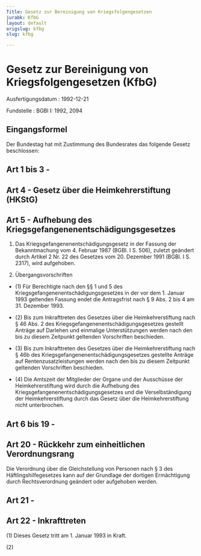 ```yaml
---
Title: Gesetz zur Bereinigung von Kriegsfolgengesetzen
jurabk: KfbG
layout: default
origslug: kfbg
slug: kfbg

---
```


# Gesetz zur Bereinigung von Kriegsfolgengesetzen (KfbG)

Ausfertigungsdatum
:   1992-12-21

Fundstelle
:   BGBl I: 1992, 2094

## Eingangsformel

Der Bundestag hat mit Zustimmung des Bundesrates das folgende Gesetz
beschlossen:

## Art 1 bis 3 -

## Art 4 - Gesetz über die Heimkehrerstiftung (HKStG)

## Art 5 - Aufhebung des Kriegsgefangenenentschädigungsgesetzes


1.  Das Kriegsgefangenenentschädigungsgesetz in der Fassung der
    Bekanntmachung vom 4. Februar 1987 (BGBl. I S. 506), zuletzt geändert
    durch Artikel 2 Nr. 22 des Gesetzes vom 20. Dezember 1991 (BGBl. I  S.
    2317), wird aufgehoben.


2.  Übergangsvorschriften





*   (1) Für Berechtigte nach den §§ 1 und 5 des
    Kriegsgefangenenentschädigungsgesetzes in der vor dem 1. Januar 1993
    geltenden Fassung endet die Antragsfrist nach § 9 Abs. 2 bis 4 am 31.
    Dezember 1993.





*   (2) Bis zum Inkrafttreten des Gesetzes über die Heimkehrerstiftung
    nach § 46 Abs. 2 des Kriegsgefangenenentschädigungsgesetzes gestellt
    Anträge auf Darlehen und einmalige Unterstützungen werden nach den bis
    zu diesem Zeitpunkt geltenden Vorschriften beschieden.





*   (3) Bis zum Inkrafttreten des Gesetzes über die Heimkehrerstiftung
    nach § 46b des Kriegsgefangenenentschädigungsgesetzes gestellte
    Anträge auf Rentenzusatzleistungen werden nach den bis zu diesem
    Zeitpunkt geltenden Vorschriften beschieden.





*   (4) Die Amtszeit der Mitglieder der Organe und der Ausschüsse der
    Heimkehrerstiftung wird durch die Aufhebung des
    Kriegsgefangenenentschädigungsgesetzes und die Verselbständigung der
    Heimkehrerstiftung durch das Gesetz über die Heimkehrerstiftung nicht
    unterbrochen.

## Art 6 bis 19 -

## Art 20 - Rückkehr zum einheitlichen Verordnungsrang

Die Verordnung über die Gleichstellung von Personen nach § 3 des
Häftlingshilfegesetzes kann auf der Grundlage der dortigen
Ermächtigung durch Rechtsverordnung geändert oder aufgehoben werden.

## Art 21 -

## Art 22 - Inkrafttreten

(1) Dieses Gesetz tritt am 1. Januar 1993 in Kraft.

(2)

